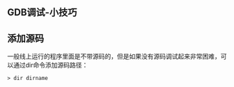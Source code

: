 ## GDB调试-小技巧

## 添加源码

一般线上运行的程序里面是不带源码的，但是如果没有源码调试起来非常困难，可以通过dir命令添加源码路径：

```shell
> dir dirname
```

